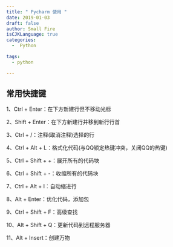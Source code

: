 ```yaml
---
title: " Pycharm 使用 "
date: 2019-01-03
draft: false
author: Small Fire
isCJKLanguage: true
categories: 
  -  Python

tags: 
  - python

---
```


## 常用快捷键

1、Ctrl + Enter：在下方新建行但不移动光标

2、Shift + Enter：在下方新建行并移到新行行首

3、Ctrl + /：注释(取消注释)选择的行

4、Ctrl + Alt + L：格式化代码(与QQ锁定热键冲突，关闭QQ的热键)

5、Ctrl + Shift + +：展开所有的代码块

6、Ctrl + Shift + -：收缩所有的代码块

7、Ctrl + Alt + I：自动缩进行

8、Alt + Enter：优化代码，添加包

9、Ctrl + Shift + F：高级查找

10、Alt + Shift + Q：更新代码到远程服务器

11、Alt + Insert：创建万物